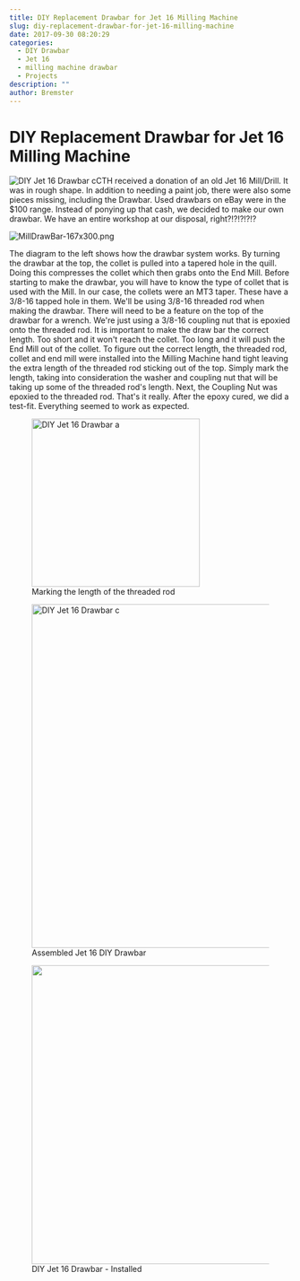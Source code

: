 ```yaml
---
title: DIY Replacement Drawbar for Jet 16 Milling Machine
slug: diy-replacement-drawbar-for-jet-16-milling-machine
date: 2017-09-30 08:20:29
categories:
  - DIY Drawbar
  - Jet 16
  - milling machine drawbar
  - Projects
description: ""
author: Bremster
---
```


# DIY Replacement Drawbar for Jet 16 Milling Machine

![DIY Jet 16 Drawbar c](/uploads/2017/10/Drawbar1465-300x162.jpg)CTH received a donation of an old Jet 16 Mill/Drill. It was in rough shape. In addition to needing a paint job, there were also some pieces missing, including the Drawbar. Used drawbars on eBay were in the $100 range. Instead of ponying up that cash, we decided to make our own drawbar. We have an entire workshop at our disposal, right?!?!?!?!?

![MillDrawBar-167x300.png](/uploads/2017/10/MillDrawBar-167x300.png)

The diagram to the left shows how the drawbar system works. By turning the drawbar at the top, the collet is pulled into a tapered hole in the quill. Doing this compresses the collet which then grabs onto the End Mill. Before starting to make the drawbar, you will have to know the type of collet that is used with the Mill. In our case, the collets were an MT3 taper. These have a 3/8-16 tapped hole in them. We'll be using 3/8-16 threaded rod when making the drawbar. There will need to be a feature on the top of the drawbar for a wrench. We're just using a 3/8-16 coupling nut that is epoxied onto the threaded rod. It is important to make the draw bar the correct length. Too short and it won't reach the collet. Too long and it will push the End Mill out of the collet. To figure out the correct length, the threaded rod, collet and end mill were installed into the Milling Machine hand tight leaving the extra length of the threaded rod sticking out of the top. Simply mark the length, taking into consideration the washer and coupling nut that will be taking up some of the threaded rod's length. Next, the Coupling Nut was epoxied to the threaded rod. That's it really. After the epoxy cured, we did a test-fit. Everything seemed to work as expected.

<figure>
  <a href="/uploads/2017/10/Drawbar1457-300x300.jpg">
    <img id="attachment_2220" class="align-center" width="300" src="/uploads/2017/10/Drawbar1457-300x300.jpg" alt="DIY Jet 16 Drawbar a">
  </a>
  <figcaption> Marking the length of the threaded rod</figcaption>
</figure>

<figure>
  <a href="/uploads/2017/10/Drawbar1465.jpg">
    <img id="attachment_2222" class="align-center" width="613" src="/uploads/2017/10/Drawbar1465.jpg" alt="DIY Jet 16 Drawbar c">
  </a>
  <figcaption> Assembled Jet 16 DIY Drawbar</figcaption>
</figure>

<figure>
  <a href="/uploads/2017/10/Drawbar1464.jpg">
    <img id="attachment_2221" src="/uploads/2017/10/Drawbar1464.jpg"  class="align-center" width="533">
  </a>
  <figcaption>DIY Jet 16 Drawbar - Installed</figcaption>
</figure>

